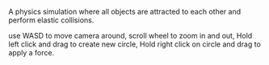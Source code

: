 A physics simulation where all objects are attracted to each other and perform elastic collisions.

use WASD to move camera around,
scroll wheel to zoom in and out,
Hold left click and drag to create new circle,
Hold right click on circle and drag to apply a force.
